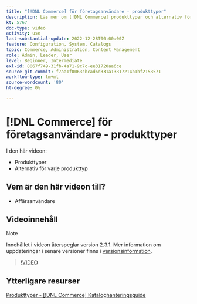 ```yaml
---
title: "[!DNL Commerce] för företagsanvändare - produkttyper"
description: Läs mer om [!DNL Commerce] produkttyper och alternativ för varje.
kt: 5767
doc-type: video
activity: use
last-substantial-update: 2022-12-28T00:00:00Z
feature: Configuration, System, Catalogs
topic: Commerce, Administration, Content Management
role: Admin, Leader, User
level: Beginner, Intermediate
exl-id: 8067f749-31fb-4a71-9c7c-ee31720aa6ce
source-git-commit: f7aa1f0063cbcad6d331a13817214b1bf2158571
workflow-type: tm+mt
source-wordcount: '80'
ht-degree: 0%

---
```


# [!DNL Commerce] för företagsanvändare - produkttyper

I den här videon:

- Produkttyper
- Alternativ för varje produkttyp

## Vem är den här videon till?

- Affärsanvändare

## Videoinnehåll

>[!NOTE]
>
>Innehållet i videon återspeglar version 2.3.1. Mer information om uppdateringar i senare versioner finns i [versionsinformation](https://experienceleague.adobe.com/docs/commerce-operations/release/notes/overview.html).

>[!VIDEO](https://video.tv.adobe.com/v/35952?quality=12&learn=on)

## Ytterligare resurser

[Produkttyper - [!DNL Commerce] Kataloghanteringsguide](https://experienceleague.adobe.com/docs/commerce-admin/catalog/products/product-create.html#product-types)
